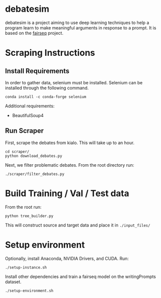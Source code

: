 # debatesim
debatesim is a project aiming to use deep learning techniques to help a program learn to make meaningful arguments in response to a prompt. It is based on the [fairseq](https://github.com/pytorch/fairseq) project.

# Scraping Instructions

## Install Requirements
In order to gather data, selenium must be installed. Selenium can be installed through the following command.

    conda install -c conda-forge selenium

Additional requirements:

* BeautifulSoup4

## Run Scraper

First, scrape the debates from kialo. This will take up to an hour.

    cd scraper/
    python download_debates.py

Next, we filter problematic debates. From the root directory run:

    ./scraper/filter_debates.py


# Build Training / Val / Test data

From the root run:

    python tree_builder.py

This will construct source and target data and place it in `./input_files/`


# Setup environment

Optionally, install Anaconda, NVIDIA Drivers, and CUDA. Run:

    ./setup-instance.sh

Install other dependencies and train a fairseq model on the writingPrompts dataset.

    ./setup-environment.sh
